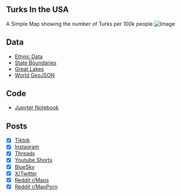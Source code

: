 ## Turks In the USA
A Simple Map showing the number of Turks per 100k people
![Image](https://drive.google.com/uc?export=view&id=1KhyOGdx2BKTu5uNH0c25Sgkpk0K6ytwH)

## Data
* [Ethnic Data](https://data.census.gov/table/ACSDT5Y2022.B04006?q=People%20Reporting%20Ancestry&g=010XX00US$0400000)
* [State Boundaries](https://www.census.gov/geographies/mapping-files/time-series/geo/carto-boundary-file.html)
* [Great Lakes](https://usicecenter.gov/Products/GreatLakesData)
* [World GeoJSON](https://public.opendatasoft.com/explore/dataset/world-administrative-boundaries/export/?flg=en-us)

## Code
* [Jupyter Notebook](FormatData.ipynb)

## Posts
- [x] [Tiktok](https://www.tiktok.com/@vinemapper/video/7453877295132970283)
- [x] [Instagram](https://www.instagram.com/p/DEKxwigxA6J/)
- [x] [Threads](https://www.threads.net/@vinemapper/post/DEKxxvuRdhe)
- [x] [Youtube Shorts](https://youtube.com/shorts/v_KqWO8_lU8)
- [x] [BlueSky](https://bsky.app/profile/vinemapper.bsky.social/post/3lehfqxgms22e)
- [x] [X/Twitter](https://www.threads.net/@vinemapper/post/DEKxxvuRdhe)
- [x] [Reddit r/Maps](https://www.reddit.com/r/Maps/comments/1hoz0gu/reported_ancestry_of_turkish_per_100k_people/)
- [x] [Reddit r/MapPorn](https://www.reddit.com/r/MapPorn/comments/1hoz04g/reported_ancestry_of_turkish_per_100k_people/)
